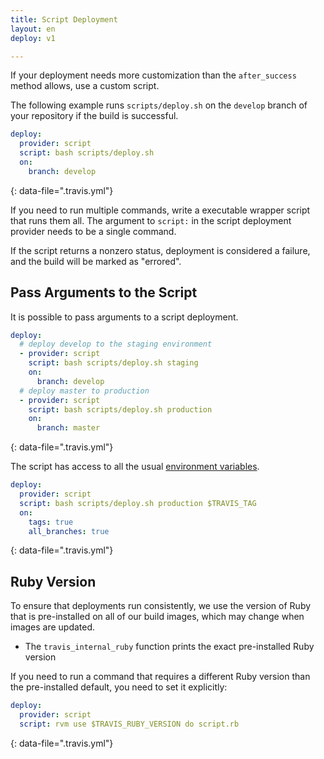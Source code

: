 ```yaml
---
title: Script Deployment
layout: en
deploy: v1

---
```


If your deployment needs more customization than the `after_success` method allows,
use a custom script.

The following example runs `scripts/deploy.sh` on the `develop` branch of your repository if the build is successful.

```yaml
deploy:
  provider: script
  script: bash scripts/deploy.sh
  on:
    branch: develop
```
{: data-file=".travis.yml"}

If you need to run multiple commands, write a executable wrapper script that runs them all. The argument to `script:` in the script deployment provider needs to be a single command.

If the script returns a nonzero status, deployment is considered
a failure, and the build will be marked as "errored".

## Pass Arguments to the Script

It is possible to pass arguments to a script deployment.

```yaml
deploy:
  # deploy develop to the staging environment
  - provider: script
    script: bash scripts/deploy.sh staging
    on:
      branch: develop
  # deploy master to production
  - provider: script
    script: bash scripts/deploy.sh production
    on:
      branch: master
```
{: data-file=".travis.yml"}

The script has access to all the usual [environment variables](/user/environment-variables/#default-environment-variables).

```yaml
deploy:
  provider: script
  script: bash scripts/deploy.sh production $TRAVIS_TAG
  on:
    tags: true
    all_branches: true
```
{: data-file=".travis.yml"}

## Ruby Version

To ensure that deployments run consistently, we use the version of Ruby that is
pre-installed on all of our build images, which may change when images are updated.

* The `travis_internal_ruby` function prints the exact pre-installed Ruby version

If you need to run a command that requires a different Ruby version than the
pre-installed default, you need to set it explicitly:

```yaml
deploy:
  provider: script
  script: rvm use $TRAVIS_RUBY_VERSION do script.rb
```
{: data-file=".travis.yml"}
